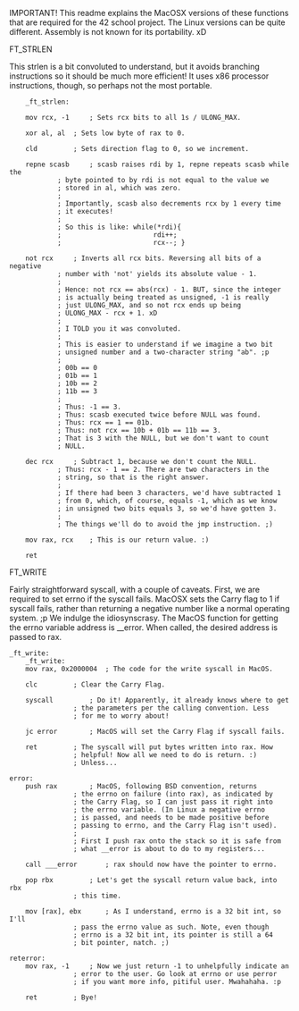 IMPORTANT! This readme explains the MacOSX versions of these functions that are required for the 42 school project. The Linux versions can be quite different. Assembly is not known for its portability. xD

FT_STRLEN

This strlen is a bit convoluted to understand, but it avoids branching instructions so it should be much more efficient! It uses x86 processor instructions, though, so perhaps not the most portable.
		
		_ft_strlen:

		mov rcx, -1 	; Sets rcx bits to all 1s / ULONG_MAX.

		xor al, al 	; Sets low byte of rax to 0.

		cld 		; Sets direction flag to 0, so we increment.

		repne scasb 	; scasb raises rdi by 1, repne repeats scasb while the
				; byte pointed to by rdi is not equal to the value we
				; stored in al, which was zero.
				;
				; Importantly, scasb also decrements rcx by 1 every time
				; it executes!
				;
				; So this is like: while(*rdi){
				;						rdi++;
				; 						rcx--; }

		not rcx 	; Inverts all rcx bits. Reversing all bits of a negative
				; number with 'not' yields its absolute value - 1.
				;
				; Hence: not rcx == abs(rcx) - 1. BUT, since the integer
				; is actually being treated as unsigned, -1 is really
				; just ULONG_MAX, and so not rcx ends up being
				; ULONG_MAX - rcx + 1. xD
				;
				; I TOLD you it was convoluted.
				;
				; This is easier to understand if we imagine a two bit
				; unsigned number and a two-character string "ab". ;p
				;
				; 00b == 0
				; 01b == 1
				; 10b == 2
				; 11b == 3
				;
				; Thus: -1 == 3.
				; Thus: scasb executed twice before NULL was found.
				; Thus: rcx == 1 == 01b.
				; Thus: not rcx == 10b + 01b == 11b == 3.
				; That is 3 with the NULL, but we don't want to count
				; NULL.

		dec rcx 	; Subtract 1, because we don't count the NULL.
				; Thus: rcx - 1 == 2. There are two characters in the
				; string, so that is the right answer.
				;
				; If there had been 3 characters, we'd have subtracted 1
				; from 0, which, of course, equals -1, which as we know
				; in unsigned two bits equals 3, so we'd have gotten 3.
				;
				; The things we'll do to avoid the jmp instruction. ;)

		mov rax, rcx 	; This is our return value. :)

		ret

FT_WRITE

Fairly straightforward syscall, with a couple of caveats. First, we are required to set errno if the syscall fails. MacOSX sets the Carry flag to 1 if syscall fails, rather than returning a negative number like a normal operating system. ;p We indulge the idiosynscrasy. The MacOS function for getting the errno variable address is __error. When called, the desired address is passed to rax.
	
	_ft_write:
		_ft_write:
		mov	rax, 0x2000004	; The code for the write syscall in MacOS.

		clc			; Clear the Carry Flag.

		syscall			; Do it! Apparently, it already knows where to get
					; the parameters per the calling convention. Less
					; for me to worry about!

		jc error		; MacOS will set the Carry Flag if syscall fails.

		ret			; The syscall will put bytes written into rax. How
					; helpful! Now all we need to do is return. :)
					; Unless...
	
	error:
		push rax		; MacOS, following BSD convention, returns
					; the errno on failure (into rax), as indicated by
					; the Carry Flag, so I can just pass it right into
					; the errno variable. (In Linux a negative errno
					; is passed, and needs to be made positive before
					; passing to errno, and the Carry Flag isn't used).
					;
					; First I push rax onto the stack so it is safe from
					; what __error is about to do to my registers...

		call ___error		; rax should now have the pointer to errno.

		pop rbx			; Let's get the syscall return value back, into rbx
					; this time.

		mov [rax], ebx		; As I understand, errno is a 32 bit int, so I'll
					; pass the errno value as such. Note, even though
					; errno is a 32 bit int, its pointer is still a 64
					; bit pointer, natch. ;)

	reterror:		
		mov rax, -1		; Now we just return -1 to unhelpfully indicate an
					; error to the user. Go look at errno or use perror
					; if you want more info, pitiful user. Mwahahaha. :p

		ret			; Bye!
